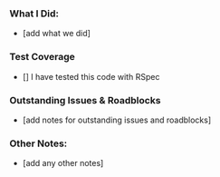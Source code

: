 ### What I Did:
- [add what we did]

### Test Coverage
- [] I have tested this code with RSpec

### Outstanding Issues & Roadblocks
- [add notes for outstanding issues and roadblocks]

### Other Notes:
- [add any other notes]
